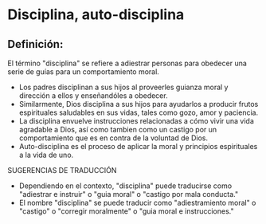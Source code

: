 # Disciplina, auto-disciplina

## Definición: 

El término "disciplina" se refiere a adiestrar personas para obedecer una serie de guías para un comportamiento moral.

* Los padres disciplinan a sus hijos al proveerles guianza moral y dirección a ellos y enseñandóles a obedecer.
* Similarmente, Dios disciplina a sus hijos para ayudarlos a producir frutos espirituales saludables en sus vidas, tales como gozo, amor y paciencia.
* La disciplina envuelve instrucciones relacionadas a cómo vivir una vida agradable a Dios, así como tambien como un castigo por un comportamiento que es en contra de la voluntad de Dios.
* Auto-disciplina es el proceso de aplicar la moral y principios espirituales a la vida de uno.

SUGERENCIAS DE TRADUCCIÓN

* Dependiendo en el contexto, "disciplina" puede traducirse como "adiestrar e instruir" o "guia moral" o "castigo por mala conducta."
* El nombre "disciplina" se puede traducir como "adiestramiento moral" o "castigo" o "corregir moralmente" o "guia moral e instrucciones."

